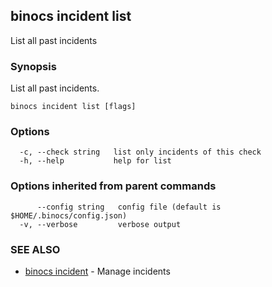 ## binocs incident list

List all past incidents

### Synopsis


List all past incidents.


```
binocs incident list [flags]
```

### Options

```
  -c, --check string   list only incidents of this check
  -h, --help           help for list
```

### Options inherited from parent commands

```
      --config string   config file (default is $HOME/.binocs/config.json)
  -v, --verbose         verbose output
```

### SEE ALSO

* [binocs incident](binocs_incident.md)	 - Manage incidents

